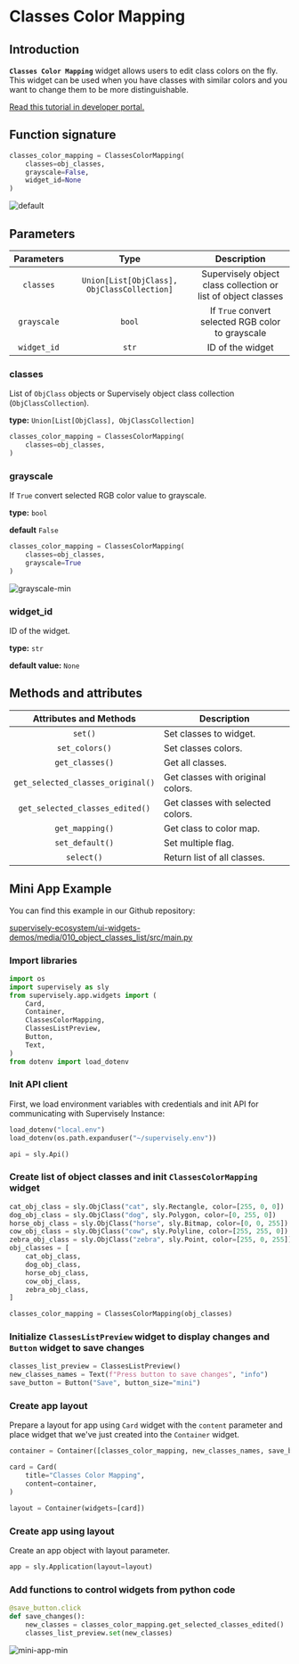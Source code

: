 # Classes Color Mapping

## Introduction

**`Classes Color Mapping`** widget allows users to edit class colors on the fly. This widget can be used when you have classes with similar colors and you want to change them to be more distinguishable.

[Read this tutorial in developer portal.](https://developer.supervise.ly/app-development/apps-with-gui/classes-color-mapping)

## Function signature

```python
classes_color_mapping = ClassesColorMapping(
    classes=obj_classes,
    grayscale=False,
    widget_id=None
)
```

![default](https://github.com/supervisely-ecosystem/ui-widgets-demos/assets/48913536/defa52ff-f287-4967-ba37-31f88b7284ed)

## Parameters

| Parameters  |                    Type                     |                          Description                          |
| :---------: | :-----------------------------------------: | :-----------------------------------------------------------: |
|  `classes`  | `Union[List[ObjClass], ObjClassCollection]` | Supervisely object class collection or list of object classes |
| `grayscale` |                   `bool`                    |       If `True` convert selected RGB color to grayscale       |
| `widget_id` |                    `str`                    |                       ID of the widget                        |

### classes

List of `ObjClass` objects or Supervisely object class collection (`ObjClassCollection`).

**type:** `Union[List[ObjClass], ObjClassCollection]`

```python
classes_color_mapping = ClassesColorMapping(
    classes=obj_classes,
)
```

### grayscale

If `True` convert selected RGB color value to grayscale.

**type:** `bool`

**default** `False`

```python
classes_color_mapping = ClassesColorMapping(
    classes=obj_classes,
    grayscale=True
)
```

![grayscale-min](https://github.com/supervisely-ecosystem/ui-widgets-demos/assets/48913536/623ec1a1-1be3-4f18-b7fa-3a58d69ea9b5)

### widget_id

ID of the widget.

**type:** `str`

**default value:** `None`

## Methods and attributes

|      Attributes and Methods       | Description                       |
| :-------------------------------: | --------------------------------- |
|              `set()`              | Set classes to widget.            |
|          `set_colors()`           | Set classes colors.               |
|          `get_classes()`          | Get all classes.                  |
| `get_selected_classes_original()` | Get classes with original colors. |
|  `get_selected_classes_edited()`  | Get classes with selected colors. |
|          `get_mapping()`          | Get class to color map.           |
|          `set_default()`          | Set multiple flag.                |
|            `select()`             | Return list of all classes.       |

## Mini App Example

You can find this example in our Github repository:

[supervisely-ecosystem/ui-widgets-demos/media/010_object_classes_list/src/main.py](https://github.com/supervisely-ecosystem/ui-widgets-demos/blob/master/media/010_object_classes_list/src/main.py)

### Import libraries

```python
import os
import supervisely as sly
from supervisely.app.widgets import (
    Card,
    Container,
    ClassesColorMapping,
    ClassesListPreview,
    Button,
    Text,
)
from dotenv import load_dotenv
```

### Init API client

First, we load environment variables with credentials and init API for communicating with Supervisely Instance:

```python
load_dotenv("local.env")
load_dotenv(os.path.expanduser("~/supervisely.env"))

api = sly.Api()
```

### Create list of object classes and init `ClassesColorMapping` widget

```python
cat_obj_class = sly.ObjClass("cat", sly.Rectangle, color=[255, 0, 0])
dog_obj_class = sly.ObjClass("dog", sly.Polygon, color=[0, 255, 0])
horse_obj_class = sly.ObjClass("horse", sly.Bitmap, color=[0, 0, 255])
cow_obj_class = sly.ObjClass("cow", sly.Polyline, color=[255, 255, 0])
zebra_obj_class = sly.ObjClass("zebra", sly.Point, color=[255, 0, 255])
obj_classes = [
    cat_obj_class,
    dog_obj_class,
    horse_obj_class,
    cow_obj_class,
    zebra_obj_class,
]

classes_color_mapping = ClassesColorMapping(obj_classes)
```

### Initialize `ClassesListPreview` widget to display changes and `Button` widget to save changes

```python
classes_list_preview = ClassesListPreview()
new_classes_names = Text(f"Press button to save changes", "info")
save_button = Button("Save", button_size="mini")
```

### Create app layout

Prepare a layout for app using `Card` widget with the `content` parameter and place widget that we've just created into the `Container` widget.

```python
container = Container([classes_color_mapping, new_classes_names, save_button, classes_list_preview])

card = Card(
    title="Classes Color Mapping",
    content=container,
)

layout = Container(widgets=[card])
```

### Create app using layout

Create an app object with layout parameter.

```python
app = sly.Application(layout=layout)
```

### Add functions to control widgets from python code

```python
@save_button.click
def save_changes():
    new_classes = classes_color_mapping.get_selected_classes_edited()
    classes_list_preview.set(new_classes)
```

![mini-app-min](https://github.com/supervisely-ecosystem/ui-widgets-demos/assets/48913536/6462951d-7c8a-4e6f-9afa-716ab3558aa1)
